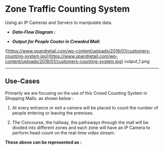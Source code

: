 # Zone Traffic Counting System

Using an IP Cameras and Servers to manipulate data.

- ***Data-Flow Diagram :***

<!-- ![./src/Crowd_Counter_system.PNG](https://github.com/Zeo-shark/Irisys-Mall-Crowd-Counting-Challenge/blob/main/src/Crowd_Counter_system.PNG)    -->

 - ***Output for People Couter in Crowded Mall:***  

 ![https://www.xpandretail.com/wp-content/uploads/2018/01/customers-counting-system.jpg](https://www.xpandretail.com/wp-content/uploads/2018/01/customers-counting-system.jpg) output_1.png

<hr>  
 
 ## Use-Cases  
 
 Primarily we are focusing on the use of this Crowd Counting System in Shopping Malls. as shown below :
 1. At every entrance or exit a camera will be placed to count the number of people entering or leaving the premises.
<!--  ![People_Counting](https://www.mobotix.com/sites/default/files/styles/facebook/public/2020-06/backontrack_1_930x550.jpg?h=c4a9cdb7&itok=p09sYf8W). -->

 2. The Concourse, the hallway, the pathsways through the mall will be divided into different zones and each zone will have an IP Camera to perform head-count on the real-time video stream.
<!--  ![Crowd_Counting](https://global.canon/en/technology/img/frontier/count2019_img1.jpg)  -->

**These above can be represented as :**

<!--  ![./src/Crwd_Counting_Mall.PNG](https://github.com/Zeo-shark/Irisys-Mall-Crowd-Counting-Challenge/blob/main/src/Crwd_Counting_Mall.PNG) -->

